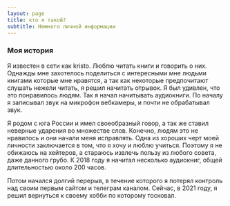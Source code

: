 ```yaml
---
layout: page
title: кто я такой?
subtitle: Немного личной информации
---
```

### Моя история
Я известен в сети как kristo. Люблю читать книги и говорить о них. Однажды мне захотелось поделиться с интересными мне людьми книгами которые мне нравятся, а так как некоторые предпочитают слушать нежели читать, я решил начитать отрывок. Я был удивлен, что это понравилось людям. Так я начал начитывать аудиокниги. По началу я записывал звук на микрофон вебкамеры, и почти не обрабатывал звук.

Я родом с юга России и имел своеобразный говор, а так же ставил неверные ударения во множестве слов. Конечно, людям это не нравилось и они начали меня исправлять. Одна из хороших черт моей личности заключается в том, что я хочу и люблю учиться. Поэтому я не обижаюсь на хейтеров, а стараюсь извлечь пользу из любого совета, даже данного грубо. К 2018 году я начитал несколько аудиокниг, общей длительностью около 200 часов. 

Потом начался долгий перерыв, в течение которого я потерял контроль над своим первым сайтом и телеграм каналом. Сейчас, в 2021 году, я решил вернуться к своему хобби по которому тосковал.
